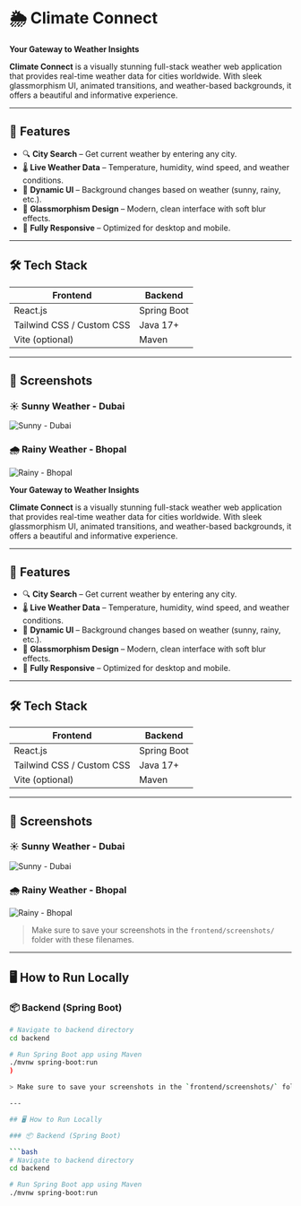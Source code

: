 # 🌦️ Climate Connect

**Your Gateway to Weather Insights**

**Climate Connect** is a visually stunning full-stack weather web application that provides real-time weather data for cities worldwide. With sleek glassmorphism UI, animated transitions, and weather-based backgrounds, it offers a beautiful and informative experience.

---

## 🚀 Features

- 🔍 **City Search** – Get current weather by entering any city.
- 🌡️ **Live Weather Data** – Temperature, humidity, wind speed, and weather conditions.
- 🎨 **Dynamic UI** – Background changes based on weather (sunny, rainy, etc.).
- 💎 **Glassmorphism Design** – Modern, clean interface with soft blur effects.
- 📱 **Fully Responsive** – Optimized for desktop and mobile.

---

## 🛠️ Tech Stack

| Frontend        | Backend         |
|----------------|-----------------|
| React.js        | Spring Boot     |
| Tailwind CSS / Custom CSS | Java 17+        |
| Vite (optional) | Maven           |

---

## 📸 Screenshots

### ☀️ Sunny Weather - Dubai
![Sunny - Dubai](https://github.com/user-attachments/assets/e298c750-6733-4a85-990c-7245f369f3e1)


### 🌧️ Rainy Weather - Bhopal
![Rainy - Bhopal](https://github.com/user-attachments/assets/e6f985ba-5d4f-4266-898f-c039375492b0)


**Your Gateway to Weather Insights**

**Climate Connect** is a visually stunning full-stack weather web application that provides real-time weather data for cities worldwide. With sleek glassmorphism UI, animated transitions, and weather-based backgrounds, it offers a beautiful and informative experience.

---

## 🚀 Features

- 🔍 **City Search** – Get current weather by entering any city.
- 🌡️ **Live Weather Data** – Temperature, humidity, wind speed, and weather conditions.
- 🎨 **Dynamic UI** – Background changes based on weather (sunny, rainy, etc.).
- 💎 **Glassmorphism Design** – Modern, clean interface with soft blur effects.
- 📱 **Fully Responsive** – Optimized for desktop and mobile.

---

## 🛠️ Tech Stack

| Frontend        | Backend         |
|----------------|-----------------|
| React.js        | Spring Boot     |
| Tailwind CSS / Custom CSS | Java 17+        |
| Vite (optional) | Maven           |

---

## 📸 Screenshots

### ☀️ Sunny Weather - Dubai
![Sunny - Dubai](![image](https://github.com/user-attachments/assets/c6882894-4395-451e-bc38-8334aeb7a73f)
)

### 🌧️ Rainy Weather - Bhopal
![Rainy - Bhopal](![image](https://github.com/user-attachments/assets/9d586444-0ec2-4a6e-b25b-c98c43950e72)
)

> Make sure to save your screenshots in the `frontend/screenshots/` folder with these filenames.

---

## 🖥️ How to Run Locally

### 📦 Backend (Spring Boot)

```bash
# Navigate to backend directory
cd backend

# Run Spring Boot app using Maven
./mvnw spring-boot:run
)

> Make sure to save your screenshots in the `frontend/screenshots/` folder with these filenames.

---

## 🖥️ How to Run Locally

### 📦 Backend (Spring Boot)

```bash
# Navigate to backend directory
cd backend

# Run Spring Boot app using Maven
./mvnw spring-boot:run

